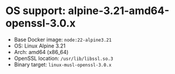 # OS support: alpine-3.21-amd64-openssl-3.0.x

- Base Docker image: `node:22-alpine3.21`
- OS: Linux Alpine 3.21
- Arch: amd64 (x86_64)
- OpenSSL location: `/usr/lib/libssl.so.3`
- Binary target: `linux-musl-openssl-3.0.x`
